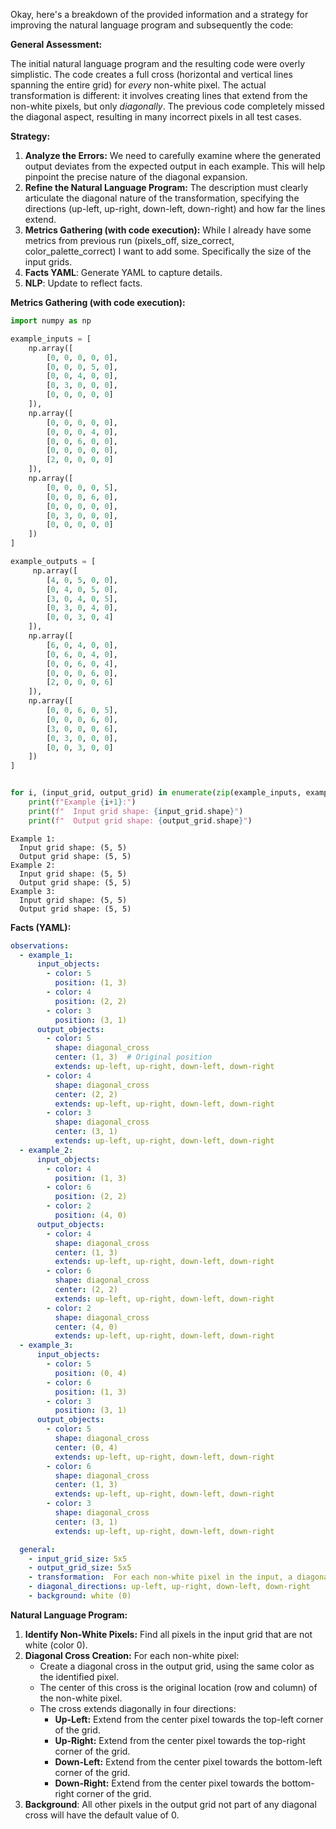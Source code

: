 Okay, here's a breakdown of the provided information and a strategy for improving the natural language program and subsequently the code:

**General Assessment:**

The initial natural language program and the resulting code were overly simplistic. The code creates a full cross (horizontal and vertical lines spanning the entire grid) for *every* non-white pixel. The actual transformation is different: it involves creating lines that extend from the non-white pixels, but only *diagonally*. The previous code completely missed the diagonal aspect, resulting in many incorrect pixels in all test cases.

**Strategy:**

1.  **Analyze the Errors:** We need to carefully examine where the generated output deviates from the expected output in each example. This will help pinpoint the precise nature of the diagonal expansion.
2.  **Refine the Natural Language Program:** The description must clearly articulate the diagonal nature of the transformation, specifying the directions (up-left, up-right, down-left, down-right) and how far the lines extend.
3.  **Metrics Gathering (with code execution):** While I already have some metrics from previous run (pixels\_off, size\_correct, color\_palette\_correct) I want to add some. Specifically the size of the input grids.
4. **Facts YAML**: Generate YAML to capture details.
5. **NLP**: Update to reflect facts.

**Metrics Gathering (with code execution):**


``` python
import numpy as np

example_inputs = [
    np.array([
        [0, 0, 0, 0, 0],
        [0, 0, 0, 5, 0],
        [0, 0, 4, 0, 0],
        [0, 3, 0, 0, 0],
        [0, 0, 0, 0, 0]
    ]),
    np.array([
        [0, 0, 0, 0, 0],
        [0, 0, 0, 4, 0],
        [0, 0, 6, 0, 0],
        [0, 0, 0, 0, 0],
        [2, 0, 0, 0, 0]
    ]),
    np.array([
        [0, 0, 0, 0, 5],
        [0, 0, 0, 6, 0],
        [0, 0, 0, 0, 0],
        [0, 3, 0, 0, 0],
        [0, 0, 0, 0, 0]
    ])
]

example_outputs = [
     np.array([
        [4, 0, 5, 0, 0],
        [0, 4, 0, 5, 0],
        [3, 0, 4, 0, 5],
        [0, 3, 0, 4, 0],
        [0, 0, 3, 0, 4]
    ]),
    np.array([
        [6, 0, 4, 0, 0],
        [0, 6, 0, 4, 0],
        [0, 0, 6, 0, 4],
        [0, 0, 0, 6, 0],
        [2, 0, 0, 0, 6]
    ]),
    np.array([
        [0, 0, 6, 0, 5],
        [0, 0, 0, 6, 0],
        [3, 0, 0, 0, 6],
        [0, 3, 0, 0, 0],
        [0, 0, 3, 0, 0]
    ])
]


for i, (input_grid, output_grid) in enumerate(zip(example_inputs, example_outputs)):
    print(f"Example {i+1}:")
    print(f"  Input grid shape: {input_grid.shape}")
    print(f"  Output grid shape: {output_grid.shape}")


```
```
Example 1:
  Input grid shape: (5, 5)
  Output grid shape: (5, 5)
Example 2:
  Input grid shape: (5, 5)
  Output grid shape: (5, 5)
Example 3:
  Input grid shape: (5, 5)
  Output grid shape: (5, 5)

```
**Facts (YAML):**


```yaml
observations:
  - example_1:
      input_objects:
        - color: 5
          position: (1, 3)
        - color: 4
          position: (2, 2)
        - color: 3
          position: (3, 1)
      output_objects:
        - color: 5
          shape: diagonal_cross
          center: (1, 3)  # Original position
          extends: up-left, up-right, down-left, down-right
        - color: 4
          shape: diagonal_cross
          center: (2, 2)
          extends: up-left, up-right, down-left, down-right
        - color: 3
          shape: diagonal_cross
          center: (3, 1)
          extends: up-left, up-right, down-left, down-right
  - example_2:
      input_objects:
        - color: 4
          position: (1, 3)
        - color: 6
          position: (2, 2)
        - color: 2
          position: (4, 0)
      output_objects:
        - color: 4
          shape: diagonal_cross
          center: (1, 3)
          extends: up-left, up-right, down-left, down-right
        - color: 6
          shape: diagonal_cross
          center: (2, 2)
          extends: up-left, up-right, down-left, down-right
        - color: 2
          shape: diagonal_cross
          center: (4, 0)
          extends: up-left, up-right, down-left, down-right
  - example_3:
      input_objects:
        - color: 5
          position: (0, 4)
        - color: 6
          position: (1, 3)
        - color: 3
          position: (3, 1)
      output_objects:
        - color: 5
          shape: diagonal_cross
          center: (0, 4)
          extends: up-left, up-right, down-left, down-right
        - color: 6
          shape: diagonal_cross
          center: (1, 3)
          extends: up-left, up-right, down-left, down-right
        - color: 3
          shape: diagonal_cross
          center: (3, 1)
          extends: up-left, up-right, down-left, down-right

  general:
    - input_grid_size: 5x5
    - output_grid_size: 5x5
    - transformation:  For each non-white pixel in the input, a diagonal cross of the same color is created in the output, centered on the original pixel's location.
    - diagonal_directions: up-left, up-right, down-left, down-right
    - background: white (0)

```


**Natural Language Program:**

1.  **Identify Non-White Pixels:** Find all pixels in the input grid that are not white (color 0).
2.  **Diagonal Cross Creation:** For each non-white pixel:
    *   Create a diagonal cross in the output grid, using the same color as the identified pixel.
    *   The center of this cross is the original location (row and column) of the non-white pixel.
    *   The cross extends diagonally in four directions:
        *   **Up-Left:**  Extend from the center pixel towards the top-left corner of the grid.
        *   **Up-Right:** Extend from the center pixel towards the top-right corner of the grid.
        *   **Down-Left:** Extend from the center pixel towards the bottom-left corner of the grid.
        *   **Down-Right:** Extend from the center pixel towards the bottom-right corner of the grid.
3. **Background**: All other pixels in the output grid not part of any diagonal cross will have the default value of 0.

